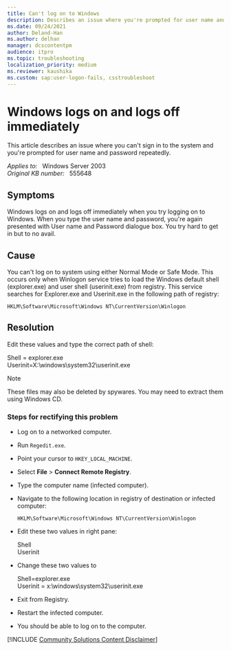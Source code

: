 ```yaml
---
title: Can't log on to Windows
description: Describes an issue where you're prompted for user name and password repeatedly when logging on Windows.
ms.date: 09/24/2021
author: Deland-Han
ms.author: delhan
manager: dcscontentpm
audience: itpro
ms.topic: troubleshooting
localization_priority: medium
ms.reviewer: kaushika
ms.custom: sap:user-logon-fails, csstroubleshoot
---
```

# Windows logs on and logs off immediately

This article describes an issue where you can't sign in to the system and you're prompted for user name and password repeatedly.

_Applies to:_ &nbsp; Windows Server 2003  
_Original KB number:_ &nbsp; 555648

## Symptoms

Windows logs on and logs off immediately when you try logging on to Windows. When you type the user name and password, you're again presented with User name and Password dialogue box. You try hard to get in but to no avail.

## Cause

You can't log on to system using either Normal Mode or Safe Mode. This occurs only when Winlogon service tries to load the Windows default shell (explorer.exe) and user shell (userinit.exe) from registry. This service searches for Explorer.exe and Userinit.exe in the following path of registry:

`HKLM\Software\Microsoft\Windows NT\CurrentVersion\Winlogon`

## Resolution

Edit these values and type the correct path of shell:

Shell = explorer.exe  
Userinit=X:\windows\system32\userinit.exe

> [!NOTE]
> These files may also be deleted by spywares. You may need to extract them using Windows CD.

### Steps for rectifying this problem

- Log on to a networked computer.
- Run `Regedit.exe`.
- Point your cursor to `HKEY_LOCAL_MACHINE`.
- Select **File** > **Connect Remote Registry**.
- Type the computer name (infected computer).
- Navigate to the following location in registry of destination or infected computer:

    `HKLM\Software\Microsoft\Windows NT\CurrentVersion\Winlogon`
- Edit these two values in right pane:

     Shell  
     Userinit

- Change these two values to

    Shell=explorer.exe  
    Userinit = x:\windows\system32\userinit.exe
- Exit from Registry.
- Restart the infected computer.
- You should be able to log on to the computer.

[!INCLUDE [Community Solutions Content Disclaimer](../../includes/community-solutions-content-disclaimer.md)]
